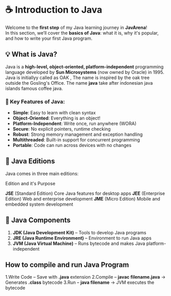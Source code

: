 # ☕ Introduction to Java

Welcome to the **first step** of my Java learning journey in **JavArena**!  
In this section, we’ll cover the **basics of Java**: what it is, why it's popular, and how to write your first Java program.


## 💡 What is Java?

Java is a **high-level, object-oriented, platform-independent** programming language developed by **Sun Microsystems** (now owned by Oracle) in 1995.
Java is initiallyy called as OAK , The name  is inspired by the oak tree outside the Gosling's Office.
The name **java** take after indonesian java islands famous coffee java.

### 🔑 Key Features of Java:
- **Simple**: Easy to learn with clean syntax
- **Object-Oriented**: Everything is an object!
- **Platform-Independent**: Write once, run anywhere (WORA)
- **Secure**: No explicit pointers, runtime checking
- **Robust**: Strong memory management and exception handling
- **Multithreaded**: Built-in support for concurrent programming
- **Portable**: Code can run across devices with no changes


## 🧠 Java Editions

Java comes in three main editions:

Edition and it's Purpose 

 **JSE** (Standard Edition)  Core Java features for desktop apps 
 **JEE** (Enterprise Edition)  Web and enterprise development 
 **JME** (Micro Edition)  Mobile and embedded system development 



## 🧩 Java Components

1. **JDK (Java Development Kit)** – Tools to develop Java programs
2. **JRE (Java Runtime Environment)** – Environment to run Java apps
3. **JVM (Java Virtual Machine)** – Runs bytecode and makes Java platform-independent

## How to compile and run Java Program

1.Write Code – Save with **.java** extension
2.Compile – **javac filename.java** → Generates **.class** bytecode
3.Run – **java filename** → JVM executes the bytecode
